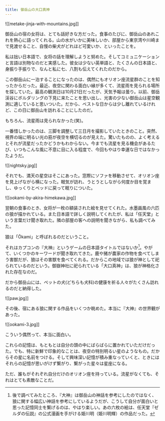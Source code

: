 ```yaml
---
title: 御岳山の大口真神
---
```


![[metake-jinja-with-mountains.jpg]]

御岳山の宿の女将は、とても話好きな方だった。食事のたびに、御岳山のあれこれを熱心に語ってくれる。山の水がいかに美味しいか、部屋から東京湾や川崎まで見渡せること、自慢の柴犬がどれほど可愛いか、といったことを。

私は拙い日本語で、女将の話を理解しようと努めた。そしてコミュニケーションと言語は別物なのだと実感した。彼女は少ない英単語と、たくさんの日本語と、身振り手振りで、なんと私に七、八割も伝えてくれたのだから。

この御岳山に一泊することになったのは、偶然にもオリオン座流星群のことを知ったからだった。最近、夜空に関わる面白い縁が多くて、流星雨を見られる場所を探していた。最高の観測日は10月21日だったが、天気予報は曇り。以前、御岳渓谷にボルダリングの下見に来たことを思い出し、光害の少ない御岳山は星空観測に適していると思いついた。だから、ベストな日からは少し離れているけれど、この日に御岳山を訪れることにしたのだ。

もちろん、流星雨は見られなかった(笑)。

一番惜しかったのは、三脚を調整して三日月を撮影していたときのこと。突然、視界の端に明るい光の筋が夜空を横切るのが見えた。驚いたものの、よく考えるとそれが流星だったかどうかもわからない。今までも流星を見る機会があるたび、いつもこんな風に不意に目に入る程度で、今回もやはり幸運な日ではなかったようだ。

![[nightsky.jpg]]

それでも、満天の星空はそこにあった。窓際にソファを移動させて、オリオン座を見上げながら横になった。眠気が訪れ、うとうとしながら何度か目を覚まし、ゆっくりとベッドに戻って眠りについた。

![[ookami-by-akira-himekawa.jpg]]

翌朝の食事のとき、女将が一枚の額装された絵を見せてくれた。水墨画風の六匹の狼が描かれている。また日本語で詳しく説明してくれたが、私は「任天堂」という言葉だけ聞き取れた。隣の部屋の客への説明を聞きながら、私も調べてみた。

狼は「Ōkami」と呼ばれるのだということ。

それはカプコンの『大神』というゲームの日本語タイトルではないか[^1]。やがて、いくつかのキーワードが聞き取れてきた。鹿や猪が農家の作物を食べてしまう害獣だが、狼はその害獣を食べてくれる。だからこの地域では狼が神として祀られているのだという。御嶽神社に祀られている「大口真神」は、狼が神格化された存在なのだ。

だから御岳山には、ペットの犬(どちらも犬科)の健康を祈る人々がたくさん訪れるのだと納得した。

![[paw.jpg]]

その後、宿にある狼に関する作品をいくつか眺めた。本当に『大神』の世界観があった。

![[ookami-3.jpg]]

こういう偶然って、本当に面白い。

これらの記憶は、もともとは自分の頭の中にばらばらに置かれていただけだった。でも、特に新鮮で印象的なことは、夜空の特別明るい星のようなもの。だからその星に名前をつける。そして興味深い記憶が積み重なっていくと、ときにはそれらの記憶が思いがけず繋がり、繋がった星々は星座になる。

ただ、誰もがそれぞれ自分だけのオリオン座を持っている。流星がなくても、それはとても素敵なことだ。

[^1]: 後で調べてみたところ、『大神』は御岳山の神話を参考にしたのではなく、狼に関する幅広い神話を参考にしているようだが、こうして自分が面白いと思った記憶同士を繋げるのは、やはり楽しい。あの六枚の絵は、任天堂『ゼルダの伝説』の公式漫画を手がける姫川明（姫川明輝）の作品だった。
